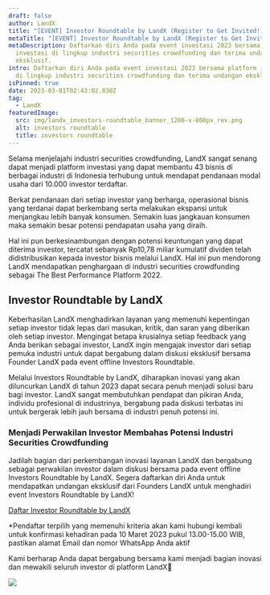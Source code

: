 ```yaml
---
draft: false
author: LandX
title: "[EVENT] Investor Roundtable by LandX (Register to Get Invited!)"
metaTitle: "[EVENT] Investor Roundtable by LandX (Register to Get Invited!)"
metaDescription: Daftarkan diri Anda pada event investasi 2023 bersama platform
  investasi di lingkup industri securities crowdfunding dan terima undangan
  eksklusif.
intro: Daftarkan diri Anda pada event investasi 2023 bersama platform investasi
  di lingkup industri securities crowdfunding dan terima undangan eksklusif.
isPinned: true
date: 2023-03-01T02:43:02.830Z
tag:
  - LandX
featuredImage:
  src: img/landx_investors-roundtable_banner_1200-x-800px_rev.png
  alt: investors roundtable
  title: investors roundtable
---
```

Selama menjelajahi industri securities crowdfunding, LandX sangat senang dapat menjadi platform investasi yang dapat membantu 43 bisnis di berbagai industri di Indonesia terhubung untuk mendapat pendanaan modal usaha dari 10.000 investor terdaftar. 

Berkat pendanaan dari setiap investor yang berharga, operasional bisnis yang terdanai dapat berkembang serta melakukan ekspansi untuk menjangkau lebih banyak konsumen. Semakin luas jangkauan konsumen maka semakin besar potensi pendapatan usaha yang diraih. 

Hal ini pun berkesinambungan dengan potensi keuntungan yang dapat diterima investor, tercatat sebanyak Rp10,78 miliar kumulatif dividen telah didistribusikan kepada investor bisnis melalui LandX. Hal ini pun mendorong LandX mendapatkan penghargaan di industri securities crowdfunding sebagai The Best Performance Platform 2022.

## Investor Roundtable by LandX

Keberhasilan LandX menghadirkan layanan yang memenuhi kepentingan setiap investor tidak lepas dari masukan, kritik, dan saran yang diberikan oleh setiap investor. Mengingat betapa krusialnya setiap feedback yang Anda berikan sebagai investor, LandX ingin mengajak investor dari setiap pemuka industri untuk dapat bergabung dalam diskusi eksklusif bersama Founder LandX pada event offline Investors Roundtable.

Melalui Investors Roundtable by LandX, diharapkan inovasi yang akan diluncurkan LandX di tahun 2023 dapat secara penuh menjadi solusi baru bagi investor. LandX sangat membutuhkan pendapat dan pikiran Anda, individu profesional di industrinya, bergabung pada diskusi terbatas ini untuk bergerak lebih jauh bersama di industri penuh potensi ini.

### Menjadi Perwakilan Investor Membahas Potensi Industri Securities Crowdfunding

Jadilah bagian dari perkembangan inovasi layanan LandX dan bergabung sebagai perwakilan investor dalam diskusi bersama pada event offline Investors Roundtable by LandX. Segera daftarkan diri Anda untuk mendapatkan undangan eksklusif dari Founders LandX untuk menghadiri event Investors Roundtable by LandX!

[Daftar Investor Roundtable by LandX](https://reg-roundtable-landx.paperform.co/)

\*Pendaftar terpilih yang memenuhi kriteria akan kami hubungi kembali untuk konfirmasi kehadiran pada 10 Maret 2023 pukul 13.00-15.00 WIB, pastikan alamat Email dan nomor WhatsApp Anda aktif

Kami berharap Anda dapat bergabung bersama kami menjadi bagian inovasi dan mewakili seluruh investor di platform LandX🤝

![](https://lh6.googleusercontent.com/4RpSw20yFVmpG9saYxHh4YeNIwR9Xx8nHAhJ63Y0WK9W3h5EIIB-U7gUzp98xvuXoX_0htU3nfcej4d9PJ7y5bCrncf6Lx6LixWtKrBlu2swmzCq9eFOLszLai3vYxkQJdGHPfHYZaLHranDH1omFtQ)